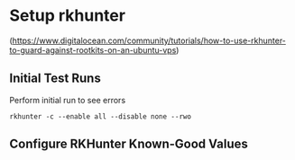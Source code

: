 # Setup rkhunter
(https://www.digitalocean.com/community/tutorials/how-to-use-rkhunter-to-guard-against-rootkits-on-an-ubuntu-vps)

## Initial Test Runs
Perform initial run to see errors
```
rkhunter -c --enable all --disable none --rwo
```

## Configure RKHunter Known-Good Values
